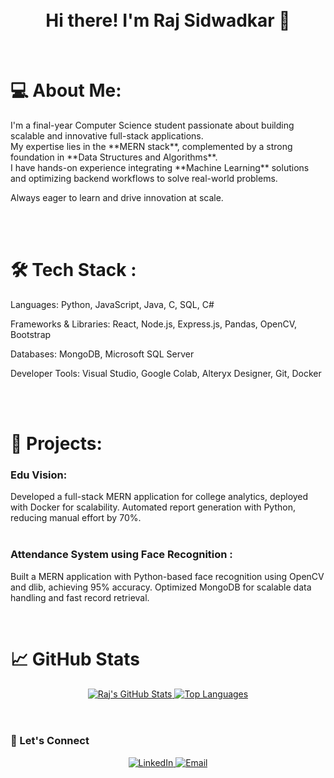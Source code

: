 <div align="center">
<br>
<br>
<h1>Hi there! I'm Raj Sidwadkar 👋</h1>
</div>

<br>

<h1>💻 About Me:</h1>
I'm a final-year Computer Science student passionate about building scalable and innovative full-stack applications.
<br>
My expertise lies in the **MERN stack**, complemented by a strong foundation in **Data Structures and Algorithms**.
<br>
I have hands-on experience integrating **Machine Learning** solutions and optimizing backend workflows to solve real-world problems.
<br>

Always eager to learn and drive innovation at scale.

<br>

<br>

<h1>🛠️ Tech Stack :</h1>

Languages:
Python, JavaScript, Java, C, SQL, C#

Frameworks & Libraries:
React, Node.js, Express.js, Pandas, OpenCV, Bootstrap

Databases:
MongoDB, Microsoft SQL Server

Developer Tools:
Visual Studio, Google Colab, Alteryx Designer, Git, Docker

<br>

<br>

<h1>🚀 Projects:</h1>
<h3>Edu Vision:</h3>

Developed a full-stack MERN application for college analytics, deployed with Docker for scalability.
Automated report generation with Python, reducing manual effort by 70%.
<br>
<br>
<h3>Attendance System using Face Recognition :</h3>

Built a MERN application with Python-based face recognition using OpenCV and dlib, achieving 95% accuracy.
Optimized MongoDB for scalable data handling and fast record retrieval.
<br>

<br>

<h1>📈 GitHub Stats</h1>
<div align="center">
<a href="https://github.com/RajSidwadkar">
<img src="https://github-readme-stats.vercel.app/api?username=RajSidwadkar&show_icons=true&theme=dark" alt="Raj's GitHub Stats">
<img src="https://github-readme-stats.vercel.app/api/top-langs/?username=RajSidwadkar&layout=compact&theme=dark" alt="Top Languages">
</a>
</div>

<br>

<br>

<h3>🤝 Let's Connect</h3>
<p align="center">
<a href="https://www.linkedin.com/in/raj-sidwadkar">
<img src="https://img.shields.io/badge/LinkedIn-0A66C2?style=for-the-badge&logo=linkedin&logoColor=white" alt="LinkedIn">
</a>
<a href="mailto:rajsidwadkar777@gmail.com">
<img src="https://img.shields.io/badge/Email-D14836?style=for-the-badge&logo=gmail&logoColor=white" alt="Email">
</a>
</p>

